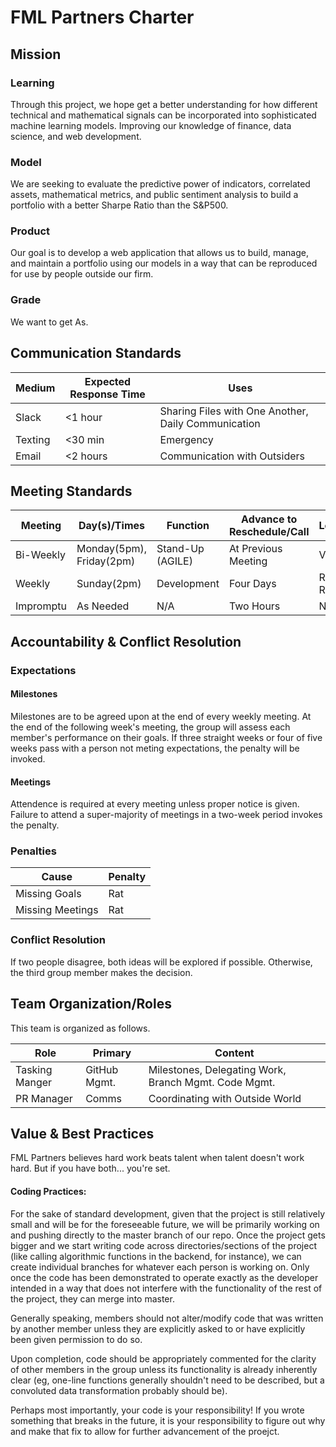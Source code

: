 # FML Partners Charter


## Mission

### Learning
Through this project, we hope get a better understanding for how different technical and mathematical signals can be incorporated into sophisticated machine learning models. Improving our knowledge of finance, data science, and web development.

### Model
We are seeking to evaluate the predictive power of indicators, correlated assets, mathematical metrics, and public sentiment analysis to build a portfolio with a better Sharpe Ratio than the S&P500.

### Product
Our goal is to develop a web application that allows us to build, manage, and maintain a portfolio using our models in a way that can be reproduced for use by people outside our firm.

### Grade
We want to get As.

## Communication Standards


| Medium  | Expected Response Time | Uses                                                |
|---------|------------------------|-----------------------------------------------------|
| Slack   | <1 hour                | Sharing Files with One Another, Daily Communication |
| Texting | <30 min                | Emergency                                           |
| Email   | <2 hours               | Communication with Outsiders                        |

## Meeting Standards

| Meeting   | Day(s)/Times             | Function         | Advance to Reschedule/Call | Location     |
|-----------|--------------------------|------------------|----------------------------|--------------|
| Bi-Weekly | Monday(5pm), Friday(2pm) | Stand-Up (AGILE) | At Previous Meeting        | Various      |
| Weekly    | Sunday(2pm)              | Development      | Four Days                  | Reserve Room |
| Impromptu | As Needed                | N/A              | Two Hours                  | N/A          |


## Accountability & Conflict Resolution

### Expectations

#### Milestones
Milestones are to be agreed upon at the end of every weekly meeting. At the end of the following week's meeting, the group will assess each member's performance on their goals. If three straight weeks or four of five weeks pass with a person not meting expectations, the penalty will be invoked.

#### Meetings
Attendence is required at every meeting unless proper notice is given. Failure to attend a super-majority of meetings in a two-week period invokes the penalty.


### Penalties

| Cause            | Penalty |
|------------------|---------|
| Missing Goals    | Rat     |
| Missing Meetings | Rat     |

### Conflict Resolution
If two people disagree, both ideas will be explored if possible. Otherwise, the third group member makes the decision.

## Team Organization/Roles

This team is organized as follows.

|      Role              | Primary   | Content |
| ---------------------- | --------- |---------|
| Tasking Manger         |  GitHub Mgmt.   | Milestones, Delegating Work, Branch Mgmt. Code Mgmt.   |
| PR Manager             |        Comms        | Coordinating with Outside World |

## Value & Best Practices

FML Partners believes hard work beats talent when talent doesn't work hard. But if you have both... you're set.

#### Coding Practices:
For the sake of standard development, given that the project is still relatively small and will be for the foreseeable future, we will be primarily working on and pushing directly to the master branch of our repo. Once the project gets bigger and we start writing code across directories/sections of the project (like calling algorithmic functions in the backend, for instance), we can create individual branches for whatever each person is working on. Only once the code has been demonstrated to operate exactly as the developer intended in a way that does not interfere with the functionality of the rest of the project, they can merge into master.

Generally speaking, members should not alter/modify code that was written by another member unless they are explicitly asked to or have explicitly been given permission to do so. 

Upon completion, code should be appropriately commented for the clarity of other members in the group unless its functionality is already inherently clear (eg, one-line functions generally shouldn't need to be described, but a convoluted data transformation probably should be).

Perhaps most importantly, your code is your responsibility! If you wrote something that breaks in the future, it is your responsibility to figure out why and make that fix to allow for further advancement of the proejct.
